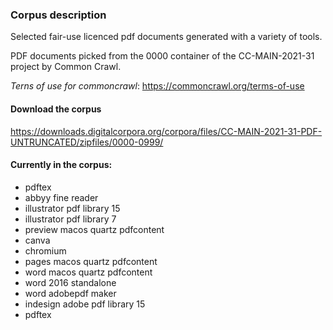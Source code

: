 ### Corpus description

Selected fair-use licenced pdf documents generated with a variety of tools.

PDF documents picked from the 0000 container of the
CC-MAIN-2021-31 project by Common Crawl.

*Terns of use for commoncrawl*: https://commoncrawl.org/terms-of-use

#### Download the corpus
https://downloads.digitalcorpora.org/corpora/files/CC-MAIN-2021-31-PDF-UNTRUNCATED/zipfiles/0000-0999/

#### Currently in the corpus:

- pdftex
- abbyy fine reader
- illustrator pdf library 15
- illustrator pdf library 7
- preview macos quartz pdfcontent
- canva
- chromium
- pages macos quartz pdfcontent
- word macos quartz pdfcontent
- word 2016 standalone
- word adobepdf maker
- indesign adobe pdf library 15
- pdftex
